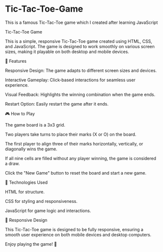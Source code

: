 # Tic-Tac-Toe-Game
This is a famous Tic-Tac-Toe game which I created after learning JavaScript

Tic-Tac-Toe Game


This is a simple, responsive Tic-Tac-Toe game created using HTML, CSS, and JavaScript. The game is designed to work smoothly on various screen sizes, making it playable on both desktop and mobile devices.


📌 Features


Responsive Design: The game adapts to different screen sizes and devices.

Interactive Gameplay: Click-based interactions for seamless user experience.

Visual Feedback: Highlights the winning combination when the game ends.

Restart Option: Easily restart the game after it ends.


🎮 How to Play


The game board is a 3x3 grid.

Two players take turns to place their marks (X or O) on the board.

The first player to align three of their marks horizontally, vertically, or diagonally wins the game.

If all nine cells are filled without any player winning, the game is considered a draw.

Click the "New Game" button to reset the board and start a new game.


📂 Technologies Used


HTML for structure.

CSS for styling and responsiveness.

JavaScript for game logic and interactions.


📱 Responsive Design


This Tic-Tac-Toe game is designed to be fully responsive, ensuring a smooth user experience on both mobile devices and desktop computers.

Enjoy playing the game! 🎉

